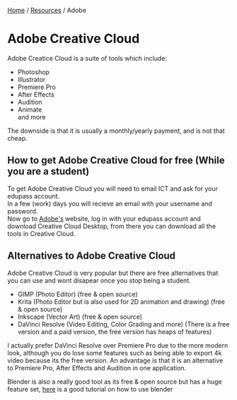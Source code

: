 [Home](https://coding.mwsc.team) / [Resources](https://coding.mwsc.team//resources.html) / Adobe

# Adobe Creative Cloud
Adobe Creatice Cloud is a suite of tools which include:  
- Photoshop
- Illustrator
- Premiere Pro
- After Effects
- Audition
- Animate  
and more

The downside is that it is usually a monthly/yearly payment, and is not that cheap.

## How to get Adobe Creative Cloud for free (While you are a student)
To get Adobe Creative Cloud you will need to email ICT and ask for your edupass account.  
In a few (work) days you will recieve an email with your username and password.  
Now go to [Adobe's](https://www.adobe.com/au/) website, log in with your edupass account and download Creative Cloud Desktop,
from there you can download all the tools in Creative Cloud.

## Alternatives to Adobe Creative Cloud
Adobe Creative Cloud is very popular but there are free alternatives that you can use and wont disapear once you stop being a student.  
- GIMP (Photo Editor) (free & open source)
- Krita (Photo Editor but is also used for 2D animation and drawing) (free & open source)
- Inkscape (Vector Art) (free & open source)
- DaVinci Resolve (Video Editing, Color Grading and more) (There is a free version and a paid version, the free version has heaps of features)

I actually prefer DaVinci Resolve over Premiere Pro due to the more modern look, although you do lose some features such as being able to export 4k video
because its the free version. An advantage is that it is an alternative to Premiere Pro, After Effects and Audition in one application.  

Blender is also a really good tool as its free & open source but has a huge feature set, [here](https://www.youtube.com/watch?v=NyJWoyVx_XI&list=PLjEaoINr3zgEq0u2MzVgAaHEBt--xLB6U&index=1)
is a good tutorial on how to use blender
